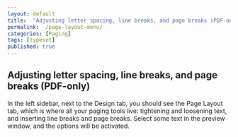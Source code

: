 ```yaml
---
layout: default
title:  "Adjusting letter spacing, line breaks, and page breaks (PDF-only)"
permalink:  /page-layout-menu/
categories: [Paging]
tags: [typeset]
published: true
---
```


<section data-type="chapter" class="hsecchapter" data-hederis-type="hsecchapter" id="page-layout-menu" data-pi-attrs="id: page-layout-menu; data-tags: typeset;" role="doc-chapter" data-tags="typeset" data-author-name=" " data-book-title=" " title="Adjusting letter spacing, line breaks, and page breaks (PDF-only)"><h1 data-hederis-type="hblkchaptitle" class="hblkchaptitle" id="p3itzTDb4">Adjusting letter spacing, line breaks, and page breaks (PDF-only)</h1>
    <p class="hblkp" data-hederis-type="hblkp" id="py3uHyfmw">In the left sidebar, next to the Design tab, you should see the Page Layout tab, which is where all your paging tools live: tightening and loosening text, and inserting line breaks and page breaks. Select some text in the preview window, and the options will be activated.</p>
    </section>
    